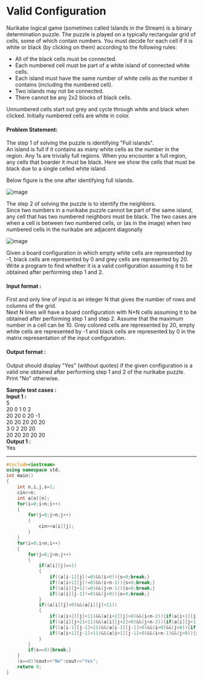 # Valid Configuration

Nurikabe logical game (sometimes called Islands in the Stream) is a binary determination puzzle. The puzzle is played on a typically rectangular grid of cells, some of which contain numbers. You must decide for each cell if it is white or black (by clicking on them) according to the following rules:
- All of the black cells must be connected.
- Each numbered cell must be part of a white island of connected white cells.
- Each island must have the same number of white cells as the number it contains (including the numbered cell).
- Two islands may not be connected.
- There cannot be any 2x2 blocks of black cells.

Unnumbered cells start out grey and cycle through white and black when clicked. Initially numbered cells are white in color.

#### Problem Statement:

The step 1 of solving the puzzle is identifying "Full islands".
<br>
An island is full if it contains as many white cells as the number in the region. Any 1s are trivially full regions. When you encounter a full region, any cells that boarder it must be black. Here we show the cells that must be black due to a single celled white island.

Below figure is the one after identifying full islands.

![image](https://github.com/king-ronin04/CPP-Learning/assets/103017387/fc357f5a-20ac-47da-b74d-e2a2b2adc293)


The step 2 of solving the puzzle is to identify the neighbors.
<br>
Since two numbers in a nurikabe puzzle cannot be part of the same island, any cell that has two numbered neighbors must be black. The two cases are when a cell is between two numbered cells, or (as in the image) when two numbered cells in the nurikabe are adjacent diagonally

![image](https://github.com/king-ronin04/CPP-Learning/assets/103017387/a06def1b-7a3e-42de-89cd-c5e8c2f86f1c)


Given a board configuration in which empty white cells are represented by -1, black cells are represented by 0 and grey cells are represented by 20. Write a program to find whether it is a valid configuration assuming it to be obtained after performing step 1 and 2.



#### Input format :
First and only line of input is an integer N that gives the number of rows and columns of the grid.
<br>
Next N lines will have a board configuration with N*N cells assuming it to be obtained after performing step 1 and step 2. Assume that the maximum number in a cell can be 10. Grey colored cells are represented by 20, empty white cells are represented by -1 and black cells are represented by 0 in the matrix representation of the input configuration.

#### Output format :
Output should display "Yes" (without quotes) if the given configuration is a valid one obtained after performing step 1 and 2 of the nurikabe puzzle. Print "No" otherwise.

**Sample test cases :<br>
Input 1 :<br>**
5<br>
20 0 1 0 2<br>
20 20 0 20 -1<br>
20 20 20 20 20<br>
3 0 2 20 20<br>
20 20 20 20 20<br>
**Output 1 :<br>**
Yes



----------------------------------------------------------------------------------------------------------------------------------------------------------------------

```cpp
#include<iostream>
using namespace std;
int main()
{
    int n,i,j,s=1;
    cin>>n;
    int a[n][n];
    for(i=0;i<n;i++)
    {
        for(j=0;j<n;j++)
        {
            cin>>a[i][j];
        }
    }
    for(i=0;i<n;i++)
    {
        for(j=0;j<n;j++)
        {
            if(a[i][j]==1)
            {
                if((a[i-1][j]!=0)&&(i>0)){s=0;break;}
                if((a[i+1][j]!=0)&&(i<n-1)){s=0;break;}
                if((a[i][j+1]!=0)&&(j<n-1)){s=0;break;}
                if((a[i][j-1]!=0)&&(j>0)){s=0;break;}
            }
            if((a[i][j]>0)&&(a[i][j]<11))
            {
                if((a[i+2][j]<11)&&(a[i+2][j]>0)&&(i<n-2)){if(a[i+1][j]!=0){s=0;break;}}
                if((a[i][j+2]<11)&&(a[i][j+2]>0)&&(j<n-2)){if(a[i][j+1]!=0){s=0;break;}}
                if((a[i-1][j-1]<11)&&(a[i-1][j-1]>0)&&(i>0)&&(j>0)){if((a[i-1][j]!=0)||(a[i][j-1]!=0)){s=0;break;}}
                if((a[i+1][j-1]<11)&&(a[i+1][j-1]>0)&&(i<n-1)&&(j>0)){if((a[i+1][j]!=0)||(a[i][j-1]!=0)){s=0;break;}}
            }
        }
        if(s==0){break;}
    }
    (s==0)?cout<<"No":cout<<"Yes";
    return 0;
}


```
